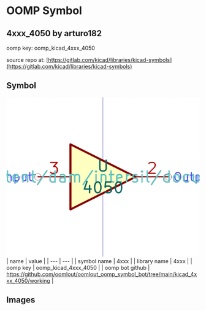 # OOMP Symbol  
## 4xxx_4050  by arturo182  
  
oomp key: oomp_kicad_4xxx_4050  
  
source repo at: [https://gitlab.com/kicad/libraries/kicad-symbols](https://gitlab.com/kicad/libraries/kicad-symbols)  
## Symbol  
  
[![working.png](working_600.png)](working.png)  
| name | value | 
| --- | --- | 
| symbol name | 4xxx | 
| library name | 4xxx | 
| oomp key | oomp_kicad_4xxx_4050 | 
| oomp bot github | https://github.com/oomlout/oomlout_oomp_symbol_bot/tree/main/kicad_4xxx_4050/working | 
## Images  
